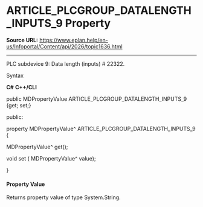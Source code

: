 # ARTICLE_PLCGROUP_DATALENGTH_INPUTS_9 Property

**Source URL:** https://www.eplan.help/en-us/Infoportal/Content/api/2026/topic1636.html

---

PLC subdevice 9: Data length (inputs) # 22322.

Syntax

**C#**
**C++/CLI**


public MDPropertyValue ARTICLE_PLCGROUP_DATALENGTH_INPUTS_9 {get; set;}

public:

property MDPropertyValue^ ARTICLE_PLCGROUP_DATALENGTH_INPUTS_9 {

   MDPropertyValue^ get();

   void set (    MDPropertyValue^ value);

}


#### Property Value

Returns property value of type System.String.
